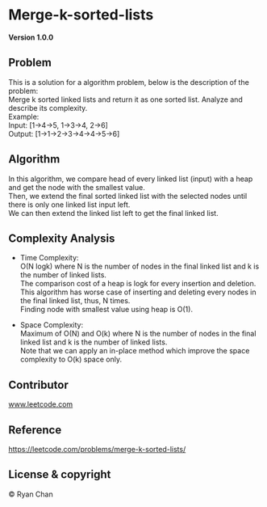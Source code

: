 # Merge-k-sorted-lists
**Version 1.0.0**

## Problem
<p>
  This is a solution for a algorithm problem, below is the description of the problem: <br />
  Merge k sorted linked lists and return it as one sorted list. Analyze and describe its complexity. <br />
  Example: <br />
  Input: [1->4->5, 1->3->4, 2->6] <br />
  Output: [1->1->2->3->4->4->5->6] <br />
</p>

## Algorithm
<p>
  In this algorithm, we compare head of every linked list (input) with a heap and get the node with the smallest value. <br />
  Then, we extend the final sorted linked list with the selected nodes until there is only one linked list input left. <br />
  We can then extend the linked list left to get the final linked list. <br />
</p>

## Complexity Analysis
  - Time Complexity: <br />
    O(N logk) where N is the number of nodes in the final linked list and k is the number of linked lists. <br />
    The comparison cost of a heap is logk for every insertion and deletion. <br />
    This algorithm has worse case of inserting and deleting every nodes in the final linked list, thus, N times. <br />
    Finding node with smallest value using heap is O(1). <br />
    <p/>
    <p>
  - Space Complexity: <br />
    Maximum of O(N) and O(k) where N is the number of nodes in the final linked list and k is the number of linked lists. <br />
    Note that we can apply an in-place method which improve the space complexity to O(k) space only. <br />
    <p/>

## Contributor
www.leetcode.com

## Reference
https://leetcode.com/problems/merge-k-sorted-lists/

## License & copyright
&copy; Ryan Chan
